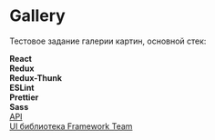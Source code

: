 # **Gallery**

Тестовое задание галерии картин, основной стек:

**React**  
**Redux**  
**Redux-Thunk**  
**ESLint**  
**Prettier**  
**Sass**  
[API](https://test-front.framework.team/api-docs/)  
[UI библиотека Framework Team](https://www.npmjs.com/package/fwt-internship-uikit)  
